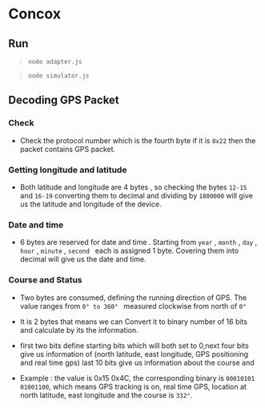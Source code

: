 # Concox
## Run
> ```node adapter.js```

> ```node simulator.js```

## Decoding GPS Packet

### Check 
- Check the protocol number which is the fourth byte if it is `0x22` then the packet contains GPS packet.

### Getting longitude and latitude
- Both latitude and longitude are 4 bytes , so checking the bytes `12-15` and `16-19` converting them to decimal and dividing by `1800000` will give us the latitude and longitude of the device.

### Date and time
- 6 bytes are reserved for date and time . Starting from `year` , `month` , `day` , `hour` , `minute` , `second ` each is assigned 1 byte. Covering them into decimal will give us the date and time.

### Course and Status
- Two  bytes are consumed, defining the running direction of GPS. The value ranges from `0° to 360° ` measured clockwise from north of `0°`

- It is 2 bytes that means we can Convert it to binary number of 16 bits and calculate by its the information.

- first two bits define starting bits which will both set to 0,next four bits give us information of (north latitude, east longitude, GPS positioning and real time gps) last 10 bits give us information about the course and
- Example : the value is 0x15 0x4C, the corresponding binary is `00010101 01001100`, which means GPS tracking is on, real time GPS, location at north latitude, east longitude and the course is  `332°`.